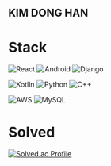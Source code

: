 ## KIM DONG HAN


# Stack
<!--
https://simpleicons.org/
![로고명](https://img.shields.io/badge/로고명-원하는색상코드.svg?&style=for-the-badge&logo=로고명&logoColor=white)
-->
![React](https://img.shields.io/badge/React-61DAFB.svg?&style=for-the-badge&logo=React&logoColor=white)
![Android](https://img.shields.io/badge/Android-34A853.svg?&style=for-the-badge&logo=Android&logoColor=white)
![Django](https://img.shields.io/badge/Django-092E20.svg?&style=for-the-badge&logo=Django&logoColor=white)


![Kotlin](https://img.shields.io/badge/Kotlin-7F52FF.svg?&style=for-the-badge&logo=Kotlin&logoColor=white)
![Python](https://img.shields.io/badge/Python-3776AB.svg?&style=for-the-badge&logo=Python&logoColor=white)
![C++](https://img.shields.io/badge/C++-00599C.svg?&style=for-the-badge&logo=C++&logoColor=white)


![AWS](https://img.shields.io/badge/AWS-232F3E.svg?&style=for-the-badge&logo=AWS&logoColor=white)
![MySQL](https://img.shields.io/badge/MySQL-4479A1.svg?&style=for-the-badge&logo=MySQL&logoColor=white)


# Solved
[![Solved.ac Profile](http://mazassumnida.wtf/api/v2/generate_badge?boj=donghk77)](https://solved.ac/donghk77/)
